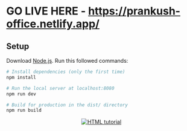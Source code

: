 # GO LIVE HERE - https://prankush-office.netlify.app/

## Setup
Download [Node.js](https://nodejs.org/en/download/).
Run this followed commands:


``` bash
# Install dependencies (only the first time)
npm install

# Run the local server at localhost:8080
npm run dev

# Build for production in the dist/ directory
npm run build
```
<div align="center" >
<a href ><img src="https://user-images.githubusercontent.com/76916192/140793817-065771f4-5fcf-4301-bc82-489d46d77797.gif" alt="HTML tutorial"   ></a></div>

